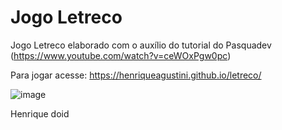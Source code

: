 # Jogo Letreco
Jogo Letreco elaborado com o auxílio do tutorial do Pasquadev (https://www.youtube.com/watch?v=ceWOxPgw0pc)

Para jogar acesse: https://henriqueagustini.github.io/letreco/

![image](https://user-images.githubusercontent.com/88353028/162542591-f1d3025e-103e-4bfa-9513-ddb35b20abdc.png)

Henrique doid